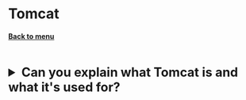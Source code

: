 <h1>Tomcat</h1> 
<h4> 

[Back to menu](../Menu.md)

</h4>

[//]: # (Can you explain what Tomcat is and what it's used for?)
<br>
<details>
    <summary style="font-size: 25px;">
        <b>
            Can you explain what Tomcat is and what it's used for?
        </b>
    </summary>
<br>

Tomcat, is an open-source web server and servlet container 
developed by the Apache Software Foundation.

It implements several Java EE specifications including Java Servlet, 
JavaServer Pages (JSP), and WebSocket,
and provides a "pure Java" web server environment in which Java code can run.

Here are some key uses of Tomcat:
* **Serve Java Web Applications:** As a servlet container, 
it provides the components needed to run web applications 
that use Java Servlets, JSPs, and other APIs.
* **Web Server:** includes an HTTP web server and can serve static web pages written in HTML, JavaScript and CSS
* **Embedded Server:** Tomcat can be embedded into a Java application
* **Run WebSocket-based Applications:**

</details>